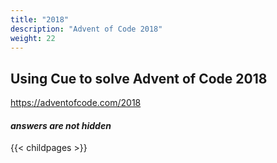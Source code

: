 ```yaml
---
title: "2018"
description: "Advent of Code 2018"
weight: 22
---
```


## Using Cue to solve Advent of Code 2018

https://adventofcode.com/2018

#### _answers are __not__ hidden_


{{< childpages >}}

